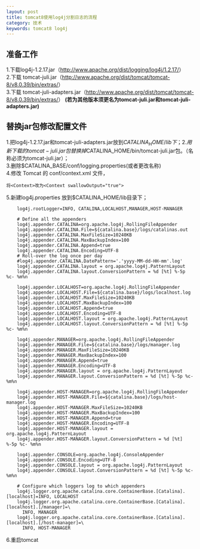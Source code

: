 ```yaml
---
layout: post
title: tomcat8使用log4j分割日志的流程
category: 技术
keywords: tomcat8 log4j
---
```


## 准备工作
1.下载log4j-1.2.17.jar（<http://www.apache.org/dist/logging/log4j/1.2.17/>）      
2.下载 tomcat-juli.jar（<http://www.apache.org/dist/tomcat/tomcat-8/v8.0.39/bin/extras/>）      
3.下载 tomcat-juli-adapters.jar（<http://www.apache.org/dist/tomcat/tomcat-8/v8.0.39/bin/extras/>）	
**(若为其他版本须更名为tomcat-juli.jar和tomcat-juli-adapters.jar)**

## 替换jar包修改配置文件

1.把log4j-1.2.17.jar和tomcat-juli-adapters.jar放到$CATALINA_HOME/lib下；    		
2.用新下载的tomcat-juli.jar包替换掉$CATALINA_HOME/bin/tomcat-juli.jar包。（名称必须为tomcat-juli.jar）；				
3.删除$CATALINA_BASE/conf/logging.properties(或者更改名称)    					
4.修改 Tomcat 的 conf/context.xml 文件，

```
将<Context>改为<Context swallowOutput="true">	  
```
			   
5.新建log4j.properties 放到$CATALINA_HOME/lib目录下；

```
	log4j.rootLogger=INFO, CATALINA,LOCALHOST,MANAGER,HOST-MANAGER
	
	# Define all the appenders
	log4j.appender.CATALINA=org.apache.log4j.RollingFileAppender
	log4j.appender.CATALINA.File=${catalina.base}/logs/catalinas.out
	log4j.appender.CATALINA.MaxFileSize=10240KB
	log4j.appender.CATALINA.MaxBackupIndex=100
	log4j.appender.CATALINA.Append=true
	log4j.appender.CATALINA.Encoding=UTF-8
	# Roll-over the log once per day
	#log4j.appender.CATALINA.DatePattern='.'yyyy-MM-dd-HH-mm'.log'
	log4j.appender.CATALINA.layout = org.apache.log4j.PatternLayout
	log4j.appender.CATALINA.layout.ConversionPattern = %d [%t] %-5p %c- %m%n
	
	log4j.appender.LOCALHOST=org.apache.log4j.RollingFileAppender
	log4j.appender.LOCALHOST.File=${catalina.base}/logs/localhost.log
	log4j.appender.LOCALHOST.MaxFileSize=10240KB
	log4j.appender.LOCALHOST.MaxBackupIndex=100
	log4j.appender.LOCALHOST.Append=true
	log4j.appender.LOCALHOST.Encoding=UTF-8
	log4j.appender.LOCALHOST.layout = org.apache.log4j.PatternLayout
	log4j.appender.LOCALHOST.layout.ConversionPattern = %d [%t] %-5p %c- %m%n
	
	log4j.appender.MANAGER=org.apache.log4j.RollingFileAppender
	log4j.appender.MANAGER.File=${catalina.base}/logs/manager.log
	log4j.appender.MANAGER.MaxFileSize=10240KB
	log4j.appender.MANAGER.MaxBackupIndex=100
	log4j.appender.MANAGER.Append=true
	log4j.appender.MANAGER.Encoding=UTF-8
	log4j.appender.MANAGER.layout = org.apache.log4j.PatternLayout
	log4j.appender.MANAGER.layout.ConversionPattern = %d [%t] %-5p %c- %m%n
	
	log4j.appender.HOST-MANAGER=org.apache.log4j.RollingFileAppender
	log4j.appender.HOST-MANAGER.File=${catalina.base}/logs/host-manager.log
	log4j.appender.HOST-MANAGER.MaxFileSize=10240KB
	log4j.appender.HOST-MANAGER.MaxBackupIndex=100
	log4j.appender.HOST-MANAGER.Append=true
	log4j.appender.HOST-MANAGER.Encoding=UTF-8
	log4j.appender.HOST-MANAGER.layout = org.apache.log4j.PatternLayout
	log4j.appender.HOST-MANAGER.layout.ConversionPattern = %d [%t] %-5p %c- %m%n
	
	log4j.appender.CONSOLE=org.apache.log4j.ConsoleAppender
	log4j.appender.CONSOLE.Encoding=UTF-8
	log4j.appender.CONSOLE.layout = org.apache.log4j.PatternLayout
	log4j.appender.CONSOLE.layout.ConversionPattern = %d [%t] %-5p %c- %m%n
	
	# Configure which loggers log to which appenders
	log4j.logger.org.apache.catalina.core.ContainerBase.[Catalina].[localhost]=INFO, LOCALHOST
	log4j.logger.org.apache.catalina.core.ContainerBase.[Catalina].[localhost].[/manager]=\
	  INFO, MANAGER
	log4j.logger.org.apache.catalina.core.ContainerBase.[Catalina].[localhost].[/host-manager]=\
	  INFO, HOST-MANAGER
```

6.重启tomcat
